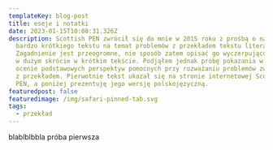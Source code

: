 ```yaml
---
templateKey: blog-post
title: eseje i notatki
date: 2023-01-15T10:08:31.326Z
description: Scottish PEN zwrócił się do mnie w 2015 roku z prośbą o napisanie
  bardzo krótkiego tekstu na temat problemów z przekładem tekstu literackiego.
  Zagadnienie jest przeogromne, nie sposób zatem opisać go wyczerpująco, a nawet
  w dużym skrócie w krótkim tekście. Podjąłem jednak próbę pokazania w mojej
  ocenie podstawowych perspektyw pomocnych przy rozważaniu problemów związanych
  z przekładem. Pierwotnie tekst ukazał się na stronie internetowej Scottish
  PEN, a poniżej prezentuję jego wersję polskojęzyczną.
featuredpost: false
featuredimage: /img/safari-pinned-tab.svg
tags:
  - przekład
---
```

b﻿lablblbbla próba pierwsza
